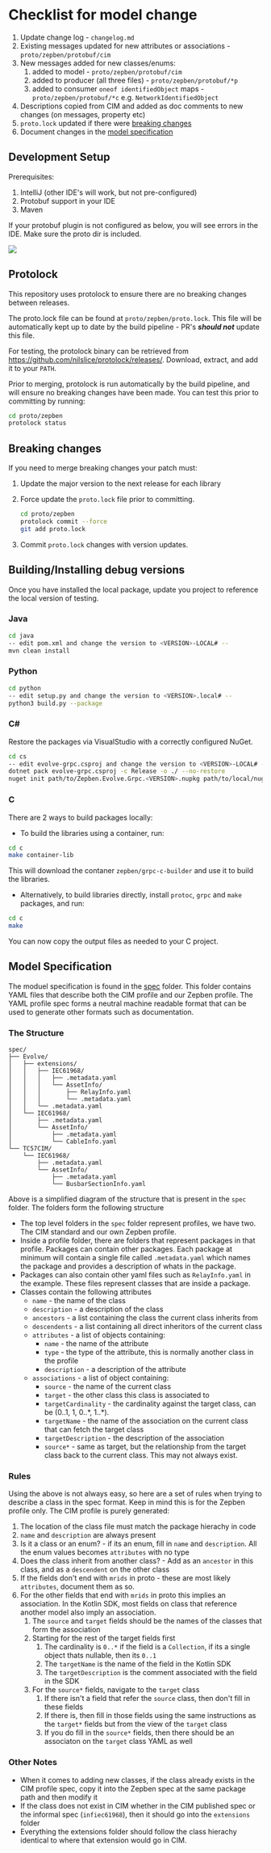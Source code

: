 # Checklist for model change

1. Update change log - `changelog.md`
2. Existing messages updated for new attributes or associations - `proto/zepben/protobuf/cim`
3. New messages added for new classes/enums:
   1. added to model - `proto/zepben/protobuf/cim`
   1. added to producer (all three files) - `proto/zepben/protobuf/*p`
   1. added to consumer `oneof identifiedObject` maps - `proto/zepben/protobuf/*c` e.g. `NetworkIdentifiedObject`
4. Descriptions copied from CIM and added as doc comments to new changes (on messages, property etc)
5. `proto.lock` updated if there were [breaking changes](#breaking-changes)
6. Document changes in the [model specification](#model-specification)

## Development Setup

Prerequisites:

1. IntelliJ (other IDE's will work, but not pre-configured)
2. Protobuf support in your IDE
3. Maven

If your protobuf plugin is not configured as below, you will see errors in the IDE. Make sure the proto dir is included.

![](images/plugin-config.png)

## Protolock ##

This repository uses protolock to ensure there are no breaking changes between releases.

The proto.lock file can be found at `proto/zepben/proto.lock`. This file will be automatically kept up to date by the build pipeline - PR's **_should not_** update this file.

For testing, the protolock binary can be retrieved from https://github.com/nilslice/protolock/releases/. Download, extract, and add it to your `PATH`.

Prior to merging, protolock is run automatically by the build pipeline, and will ensure no breaking changes have been made. You can test this prior to committing by running:

```sh
cd proto/zepben
protolock status
```

## Breaking changes ##

If you need to merge breaking changes your patch must:

1. Update the major version to the next release for each library

2. Force update the `proto.lock` file prior to committing.

    ```sh
    cd proto/zepben
    protolock commit --force
    git add proto.lock
    ```

3. Commit `proto.lock` changes with version updates.

## Building/Installing debug versions

Once you have installed the local package, update you project to reference the local version of testing.

### Java

```sh
cd java
-- edit pom.xml and change the version to <VERSION>-LOCAL# --
mvn clean install
```

### Python

```sh
cd python
-- edit setup.py and change the version to <VERSION>.local# --
python3 build.py --package
```

### C\#

Restore the packages via VisualStudio with a correctly configured NuGet.

```sh
cd cs
-- edit evolve-grpc.csproj and change the version to <VERSION>-LOCAL# --
dotnet pack evolve-grpc.csproj -c Release -o ./ --no-restore
nuget init path/to/Zepben.Evolve.Grpc.<VERSION>.nupkg path/to/local/nuget/debug/repo
```

### C

There are 2 ways to build packages locally:
 * To build the libraries using a container, run: 

```sh
cd c
make container-lib
```
  This will download the contaner `zepben/grpc-c-builder` and use it to build the libraries.

 * Alternatively, to build libraries directly, install `protoc`, `grpc` and `make` packages, and run: 

```sh
cd c
make
```

You can now copy the output files as needed to your C project.

## Model Specification

The moduel specification is found in the [spec](./spec/) folder. This folder contains YAML files that describe both the CIM profile and our Zepben profile. The YAML profile spec forms a neutral machine readable format that can be used to generate other formats such as documentation.

### The Structure

```text
spec/
├── Evolve/
│   ├── extensions/
│   │   ├── IEC61968/
│   │   │   ├── .metadata.yaml
│   │   │   └── AssetInfo/
│   │   │       ├── RelayInfo.yaml
│   │   │       └── .metadata.yaml
│   │   └── .metadata.yaml
│   └── IEC61968/
│       ├── .metadata.yaml
│       └── AssetInfo/
│           ├── .metadata.yaml
│           └── CableInfo.yaml
└── TC57CIM/
    └── IEC61968/
        ├── .metadata.yaml
        └── AssetInfo/
            ├── .metadata.yaml
            └── BusbarSectionInfo.yaml
```

Above is a simplified diagram of the structure that is present in the `spec` folder. The folders form the following structure

- The top level folders in the `spec` folder represent profiles, we have two. The CIM standard and our own Zepben profile.
- Inside a profile folder, there are folders that represent packages in that profile. Packages can contain other packages. Each package at minimum will contain a single file called `.metadata.yaml` which names the package and provides a description of whats in the package.
- Packages can also contain other yaml files such as `RelayInfo.yaml` in the example. These files represent classes that are inside a package.
- Classes contain the following attributes
  - `name` - the name of the class
  - `description` - a description of the class
  - `ancestors` - a list containing the class the current class inherits from
  - `descendents` - a list containing all direct inheritors of the current class
  - `attributes` - a list of objects containing:
    - `name` - the name of the attribute
    - `type` - the type of the attribute, this is normally another class in the profile
    - `description` - a description of the attribute
  - `associations` - a list of object containing:
    - `source` - the name of the current class
    - `target` - the other class this class is associated to
    - `targetCardinality` - the cardinality against the target class, can be (0..1, 1, 0..\*, 1..\*).
    - `targetName` - the name of the association on the current class that can fetch the target class
    - `targetDescription` - the description of the association
    - `source*` - same as target, but the relationship from the target class back to the current class. This may not always exist.

### Rules

Using the above is not always easy, so here are a set of rules when trying to describe a class in the spec format. Keep in mind this is for the Zepben profile only. The CIM profile is purely generated:

1. The location of the class file must match the package hierachy in code
1. `name` and `description` are always present
1. Is it a class or an enum? - if its an enum, fill in `name` and `description`. All the enum values becomes `attributes` with no type
1. Does the class inherit from another class? - Add as an `ancestor` in this class, and as a `descendent` on the other class
1. If the fields don't end with `mrids` in proto - these are most likely `attributes`, document them as so.
1. For the other fields that end with `mrids` in proto this implies an association. In the Kotlin SDK, most fields on class that reference another model also imply an association.
    1. The `source` and `target` fields should be the names of the classes that form the association
    1. Starting for the rest of the target fields first
       1. The cardinality is `0..*` if the field is a `Collection`, if its a single object thats nullable, then its `0..1`
       1. The `targetName` is the name of the field in the Kotlin SDK
       1. The `targetDescription` is the comment associated with the field in the SDK
    1. For the `source*` fields, navigate to the `target` class
       1. If there isn't a field that refer the `source` class, then don't fill in these fields
       1. If there is, then fill in those fields using the same instructions as the `target*` fields but from the view of the `target` class
       1. If you do fill in the `source*` fields, then there should be an associaton on the `target` class YAML as well

### Other Notes

- When it comes to adding new classes, if the class already exists in the CIM profile spec, copy it into the Zepben spec at the same package path and then modify it
- If the class does not exist in CIM whether in the CIM published spec or the informal spec (`infiec61968`), then it should go into the `extensions` folder
- Everything the extensions folder should follow the class hierachy identical to where that extension would go in CIM.
